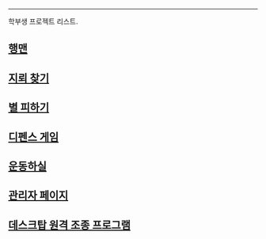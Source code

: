 ***
학부생 프로젝트 리스트.

## [행맨]()

## [지뢰 찾기]()

## [별 피하기]()

## [디펜스 게임]()

## [운동하실]()

## [관리자 페이지]()

## [데스크탑 원격 조종 프로그램]()

## []()

## []()

## []()

